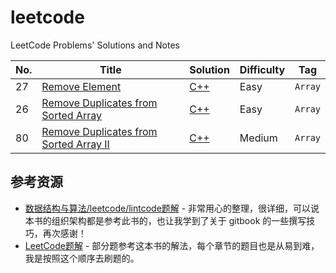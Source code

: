 # leetcode

LeetCode Problems' Solutions and Notes

|No.|Title|Solution|Difficulty|Tag|
|---|-----|--------|----------|---|
|27|[Remove Element](https://leetcode.com/problems/remove-element)|[C++](Array/Remove_Element.md)|Easy|`Array`|
|26|[Remove Duplicates from Sorted Array](https://leetcode.com/problems/remove-duplicates-from-sorted-array/)|[C++](Array/Remove_Duplicates_from_Sorted_Array.md)|Easy|`Array`|
|80|[Remove Duplicates from Sorted Array II](https://leetcode.com/problems/remove-duplicates-from-sorted-array-ii/description/)|[C++](Array/Remove_Duplicates_from_Sorted_Array_II.md)|Medium|`Array`|



## 参考资源

- [数据结构与算法/leetcode/lintcode题解](https://www.gitbook.com/book/yuanbin/algorithm/details) - 非常用心的整理，很详细，可以说本书的组织架构都是参考此书的，也让我学到了关于 gitbook 的一些撰写技巧，再次感谢！
- [LeetCode题解](https://www.gitbook.com/book/siddontang/leetcode-solution/details) - 部分题参考这本书的解法，每个章节的题目也是从易到难，我是按照这个顺序去刷题的。